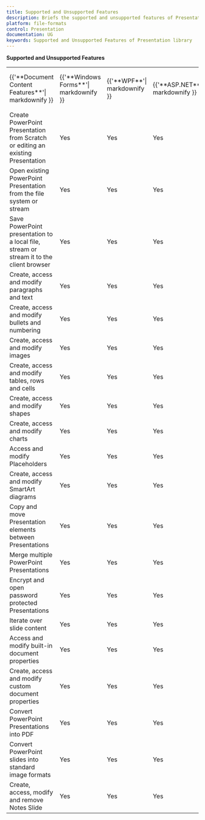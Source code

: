 ```yaml
---
title: Supported and Unsupported Features
description: Briefs the supported and unsupported features of Presentation library for various platforms.
platform: file-formats
control: Presentation
documentation: UG
keywords: Supported and Unsupported Features of Presentation library
---
```


**Supported and Unsupported Features** 
<table>
<tr>
<td rowspan="2">
{{'**Document Content Features**'| markdownify }}
</td>
<td rowspan="2">
{{'**Windows Forms**'| markdownify }}
</td>
<td rowspan="2">
{{'**WPF**'| markdownify }}
</td>
<td rowspan="2">
{{'**ASP.NET**'| markdownify }}
</td>
<td rowspan="2">
{{'**ASP.Net MVC**'| markdownify }}
</td>
<td rowspan="2">
{{'**Xamarin. Forms**'| markdownify }}
</td>
<td rowspan="2">
{{'**UWP**'| markdownify }}
</td>
<td colspan="2">
{{'**Blazor**'| markdownify }}
</td>
</tr>
<tr>
<td>
**Client side application**
</td>
<td>
**Server side & hosted application**
</td>
</tr>
<tr>
<td>
Create PowerPoint Presentation from Scratch or editing an existing Presentation
</td>
<td>
Yes
</td>
<td>
Yes
</td>
<td>
Yes
</td>
<td>
Yes
</td>
<td>
Yes
</td>
<td>
Yes
</td>
<td>
Yes
</td>
<td>
Yes
</td>
</tr>
<tr>
<td>
Open existing PowerPoint Presentation from the file system or stream
</td>
<td>
Yes
</td>
<td>
Yes
</td>
<td>
Yes
</td>
<td>
Yes
</td>
<td>
Yes
</td>
<td>
Yes
</td>
<td>
Yes
</td>
<td>
Yes
</td>
</tr>
<tr>
<td>
Save PowerPoint presentation to a local file, stream or stream it to the client browser
</td>
<td>
Yes
</td>
<td>
Yes
</td>
<td>
Yes
</td>
<td>
Yes
</td>
<td>
Yes
</td>
<td>
Yes
</td>
<td>
Yes
</td>
<td>
Yes
</td>
</tr>
<tr>
<td>
Create, access and modify paragraphs and text
</td>
<td>
Yes
</td>
<td>
Yes
</td>
<td>
Yes
</td>
<td>
Yes
</td>
<td>
Yes
</td>
<td>
Yes
</td>
<td>
Yes
</td>
<td>
Yes
</td>
</tr>
<tr>
<td>
Create, access and modify bullets and numbering
</td>
<td>
Yes
</td>
<td>
Yes
</td>
<td>
Yes
</td>
<td>
Yes
</td>
<td>
Yes
</td>
<td>
Yes
</td>
<td>
Yes
</td>
<td>
Yes
</td>
</tr>
<tr>
<td>
Create, access and modify images
</td>
<td>
Yes
</td>
<td>
Yes
</td>
<td>
Yes
</td>
<td>
Yes
</td>
<td>
Yes
</td>
<td>
Yes
</td>
<td>
Yes
</td>
<td>
Yes
</td>
</tr>
<tr>
<td>
Create, access and modify tables, rows and cells
</td>
<td>
Yes
</td>
<td>
Yes
</td>
<td>
Yes
</td>
<td>
Yes
</td>
<td>
Yes
</td>
<td>
Yes
</td>
<td>
Yes
</td>
<td>
Yes
</td>
</tr>
<tr>
<td>
Create, access and modify shapes
</td>
<td>
Yes
</td>
<td>
Yes
</td>
<td>
Yes
</td>
<td>
Yes
</td>
<td>
Yes
</td>
<td>
Yes
</td>
<td>
Yes
</td>
<td>
Yes
</td>
</tr>
<tr>
<td>
Create, access and modify charts
</td>
<td>
Yes
</td>
<td>
Yes
</td>
<td>
Yes
</td>
<td>
Yes
</td>
<td>
Yes
</td>
<td>
Yes
</td>
<td>
Yes
</td>
<td>
Yes
</td>
</tr>
<tr>
<td>
Access and modify Placeholders
</td>
<td>
Yes
</td>
<td>
Yes
</td>
<td>
Yes
</td>
<td>
Yes
</td>
<td>
Yes
</td>
<td>
Yes
</td>
<td>
Yes
</td>
<td>
Yes
</td>
</tr>
<tr>
<td>
Create, access and modify SmartArt diagrams
</td>
<td>
Yes
</td>
<td>
Yes
</td>
<td>
Yes
</td>
<td>
Yes
</td>
<td>
Yes
</td>
<td>
Yes
</td>
<td>
Yes
</td>
<td>
Yes
</td>
</tr>
<tr>
<td>
Copy and move Presentation elements between Presentations
</td>
<td>
Yes
</td>
<td>
Yes
</td>
<td>
Yes
</td>
<td>
Yes
</td>
<td>
Yes
</td>
<td>
Yes
</td>
<td>
Yes
</td>
<td>
Yes
</td>
</tr>
<tr>
<td>
Merge multiple PowerPoint Presentations
</td>
<td>
Yes
</td>
<td>
Yes
</td>
<td>
Yes
</td>
<td>
Yes
</td>
<td>
Yes
</td>
<td>
Yes
</td>
<td>
Yes
</td>
<td>
Yes
</td>
</tr>
<tr>
<td>
Encrypt and open password protected Presentations
</td>
<td>
Yes
</td>
<td>
Yes
</td>
<td>
Yes
</td>
<td>
Yes
</td>
<td>
No
</td>
<td>
Yes
</td>
<td>
Yes
</td>
<td>
Yes
</td>
</tr>
<tr>
<td>
Iterate over slide content
</td>
<td>
Yes
</td>
<td>
Yes
</td>
<td>
Yes
</td>
<td>
Yes
</td>
<td>
Yes
</td>
<td>
Yes
</td>
<td>
Yes
</td>
<td>
Yes
</td>
</tr>
<tr>
<td>
Access and modify built-in document properties
</td>
<td>
Yes
</td>
<td>
Yes
</td>
<td>
Yes
</td>
<td>
Yes
</td>
<td>
Yes
</td>
<td>
Yes
</td>
<td>
Yes
</td>
<td>
Yes
</td>
</tr>
<tr>
<td>
Create, access and modify custom document properties
</td>
<td>
Yes
</td>
<td>
Yes
</td>
<td>
Yes
</td>
<td>
Yes
</td>
<td>
Yes
</td>
<td>
Yes
</td>
<td>
Yes
</td>
<td>
Yes
</td>
</tr>
<tr>
<td>
Convert PowerPoint Presentations into PDF
</td>
<td>
Yes
</td>
<td>
Yes
</td>
<td>
Yes
</td>
<td>
Yes
</td>
<td>
Yes
</td>
<td>
Yes
</td>
<td>
No
</td>
<td>
Yes
</td>
</tr>
<tr>
<td>
Convert PowerPoint slides into standard image formats
</td>
<td>
Yes
</td>
<td>
Yes
</td>
<td>
Yes
</td>
<td>
Yes
</td>
<td>
Yes
</td>
<td>
Yes
</td>
<td>
No
</td>
<td>
Yes
</td>
</tr>
<tr>
<td>
Create, access, modify and remove Notes Slide
</td>
<td>
Yes
</td>
<td>
Yes
</td>
<td>
Yes
</td>
<td>
Yes
</td>
<td>
Yes
</td>
<td>
Yes
</td>
<td>
Yes
</td>
<td>
Yes
</td>
</tr>
</table>
